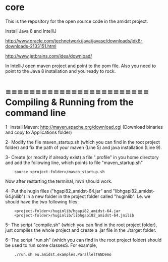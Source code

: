 core
====

This is the repository for the open source code in the amidst project. 

Install Java 8 and IntelliJ

http://www.oracle.com/technetwork/java/javase/downloads/jdk8-downloads-2133151.html

http://www.jetbrains.com/idea/download/

In IntelliJ open maven project and point to the pom file. Also you need to point to the Java 8 installation and you ready to rock.


========================
Compiling & Running from the command line
========================


1- Install Maven: http://maven.apache.org/download.cgi
(Download binaries and copy to Applications folder)

2- Modify the file maven_startup.sh (which you can find in the root project folder) and fix the path of your maven (Line 5) and java installation (Line 9).

3- Create (or modify if already exist) a file ".profile" in you home directory and add the following line,
which points to file "maven_startup.sh"

        source <project-folder>/maven_startup.sh

 Now after restarting the terminal, mvn should work.


4- Put the hugin files ("hgapi82_amidst-64.jar" and "libhgapi82_amidst-64.jnilib") in a new folder in the project
folder called "huginlib". I.e. we should have the two following files:

        <project-folder>/huginlib/hgapi82_amidst-64.jar
        <project-folder>/huginlib/libhgapi82_amidst-64.jnilib


5- The script "compile.sh" (which you can find in the root project folder), just compiles the whole project and create a .jar file in the ./target folder.


6- The script "run.sh" (which you can find in the root project folder) should be used to run some classesS. For example,

        ./run.sh eu.amidst.examples.ParallelTANDemo
